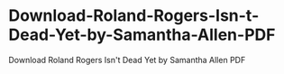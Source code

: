 # Download-Roland-Rogers-Isn-t-Dead-Yet-by-Samantha-Allen-PDF
Download Roland Rogers Isn't Dead Yet by Samantha Allen PDF
